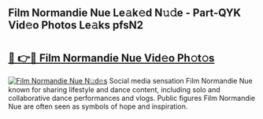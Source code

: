 ## Film Normandie Nue Le𝚊k𝚎d N𝚞𝚍e - Part-QYK Vid𝚎o Photos Le𝚊ks pfsN2

# <h2><a href="http://fbb1tf.evod.top/?m=Film+Normandie+Nue">🔗 👉🔴 Film Normandie Nue Vid𝚎o Ph𝚘t𝚘s</a></h2>

[![Film Normandie Nue N𝚞d𝚎s](https://i.imgur.com/8V9OHl7.gif)](http://fbb1tf.evod.top/?m=Film+Normandie+Nue)
Social media sensation Film Normandie Nue known for sharing lifestyle and dance content, including solo and collaborative dance performances and vlogs. Public figures Film Normandie Nue are often seen as symbols of hope and inspiration. 
